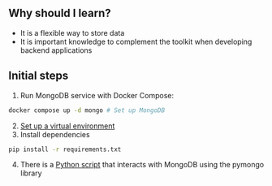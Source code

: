 ## Why should I learn?
- It is a flexible way to store data
- It is important knowledge to complement the toolkit when developing backend applications

## Initial steps

1. Run MongoDB service with Docker Compose:
```sh
docker compose up -d mongo # Set up MongoDB
```
2. [Set up a virtual environment](https://docs.google.com/document/d/1QI9jc3wl92B6KOrpgS-xi9OnOO1kkAm6g4pHx42Mwsk/edit#heading=h.v74wpoyxy3z)
3. Install dependencies
```sh
pip install -r requirements.txt
```
4. There is a [Python script](./server.py) that interacts with MongoDB using the pymongo library